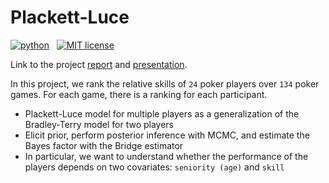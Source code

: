 # Plackett-Luce
<p>
    <a href="https://cran.r-project.org/package=Seurat">
        <img src="https://www.r-pkg.org/badges/version/Seurat"
            alt="python"></a> &nbsp;
    <a href="https://opensource.org/licenses/MIT">
        <img src="https://img.shields.io/badge/license-MIT-brightgreen.svg"
            alt="MIT license"></a> &nbsp;
</p>

Link to the project [report](__report__/report.pdf) and [presentation](__presentation__/presentation.pdf). 

In this project, we rank the relative skills of `24` poker players over `134` poker games. For each game, there is a ranking for each participant. 
- Plackett-Luce model for multiple players as a generalization of the Bradley-Terry model for two players
- Elicit prior, perform posterior inference with MCMC, and estimate the Bayes factor with the Bridge estimator
- In particular, we want to understand whether the performance of the players depends on two covariates: `seniority (age)` and `skill`
